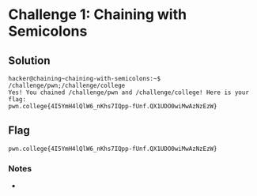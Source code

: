 # Challenge 1: Chaining with Semicolons

## Solution

```
hacker@chaining~chaining-with-semicolons:~$ /challenge/pwn;/challenge/college
Yes! You chained /challenge/pwn and /challenge/college! Here is your flag:
pwn.college{4I5YmH4lQlW6_nKhs7IQpp-fUnf.QX1UDO0wiMwAzNzEzW}
```
## Flag
`pwn.college{4I5YmH4lQlW6_nKhs7IQpp-fUnf.QX1UDO0wiMwAzNzEzW}`
### Notes
-